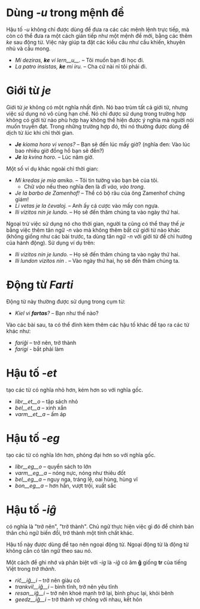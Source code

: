 # Dùng *-u* trong mệnh đề

Hậu tố *-u* không chỉ được dùng để đưa ra các các mệnh lệnh trực tiếp, mà còn có thể đưa ra một cách gián tiếp như một mệnh đề mới, bằng các thêm *ke* sau động từ. Việc này giúp ta đặt các kiểu câu như cầu khiến, khuyên nhủ và cầu mong.

- *Mi deziras, __ke__ vi lern__u__.* – Tôi muốn bạn đi học đi.
- *La patro insistas, __ke__ mi iru.* – Cha cứ nài nỉ tôi phải đi. 
 
# Giới từ *je*

Giới từ *je* không có một nghĩa nhất định. Nó bao trùm tất cả giới từ, nhưng việc sử dụng nó vô cùng hạn chế. Nó chỉ được sử dụng trong trường hợp không có giới từ nào phù hợp hay không thể hiện được ý nghĩa mà người nói muốn truyền đạt. Trong những trường hợp đó, thì nó thường được dùng để dịch từ *lúc* khi chỉ thời gian.

- *__Je__ kioma horo vi venos?* – Bạn sẽ đến lúc mấy giờ? (nghĩa đen: Vào lúc bao nhiêu giờ đồng hồ bạn sẽ đến?)
- *__Je__ la kvina horo.* – Lúc năm giờ.

Một số ví dụ khác ngoài chỉ thời gian:
- *Mi kredas je mia amiko.* – Tôi tin tưởng vào bạn bè của tôi.
  - Chữ *vào* nếu theo nghĩa đen là *đi vào, vào trong*.
- *Je la barbo de Zamenhof!* – Thề có bộ râu của ông Zamenhof chứng giám!
- *Li vetas je la ĉevaloj.* – Anh ấy cá cược vào mấy con ngựa.
- *Ili vizitos nin je lundo.* – Họ sẽ đến thăm chúng ta vào ngày thứ hai.

Ngoại trừ việc sử dụng nó cho thời gian, người ta cũng có thể thay thế *je* bằng việc thêm tân ngữ *-n* vào mà không thêm bất cứ giới từ nào khác (không giống như các bài trước, ta dùng tân ngữ *-n* với giới từ để chỉ hướng của hành động). Sử dụng ví dụ trên:
- *Ili vizitos nin je lundo.* – Họ sẽ đến thăm chúng ta vào ngày thứ hai.
- *Ili lundon vizitos nin .* – Vào ngày thứ hai, họ sẽ đến thăm chúng ta.
 

# Động từ *Farti*

Động từ này thường được sử dụng trong cụm từ:

- *Kiel vi __fartas__?* – Bạn như thế nào?

Vào các bài sau, ta có thể đính kèm thêm các hậu tố khác để tạo ra các từ khác như:

- *fariĝi* – trở nên, trở thành
- *farigi* - bắt phải làm


# Hậu tố *-et*

tạo các từ có nghĩa nhỏ hơn, kém hơn so với nghĩa gốc.

- *libr__et__o* – tập sách nhỏ
- *bel__et__a*  – xinh xắn
- *varm__et__a* – ấm áp
 

# Hậu tố *-eg*

tạo các từ có nghĩa lớn hơn, phóng đại hơn so với nghĩa gốc.

- *libr__eg__o*    – quyển sách to lớn
- *varm__eg__a*  – nóng nực, nóng như thiêu đốt
- *bel__eg__a*   – nguy nga, tráng lệ, oai hùng, hùng vĩ
- *bon__eg__a*   – hơn hẳn, vượt trội, xuất sắc
 

# Hậu tố *-iĝ*

có nghĩa là "trở nên", "trở thành". Chủ ngữ thực hiện việc gì đó để chính bản thân chủ ngữ biến đổi, trở thành một tính chất khác.

Hậu tố này được dùng để tạo nên ngoại động từ. Ngoại động từ là động từ không cần có tân ngữ theo sau nó.

Một cách để ghi nhớ và phân biệt với *-ig* là *-iĝ* có âm **ĝ** giống **tr** của tiếng Việt trong *trở thành*.

- *riĉ__iĝ__i*          – trở nên giàu có
- *trankvil__iĝ__i* – bình tĩnh, trở nên yêu tĩnh
- *resan__iĝ__i*    – trở nên khoẻ mạnh trở lại, bình phục lại, khỏi bênh
- *geedz__iĝ__i*    – trở thành vợ chồng với nhau, kết hôn
 

